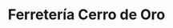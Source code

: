 ---
title: "Ferretería Cerro de Oro"
url: /puerto-jimenez/ferreteria-cerro-de-oro/
shop: hardware
---